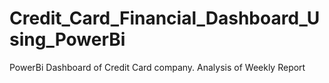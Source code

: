 # Credit_Card_Financial_Dashboard_Using_PowerBi
PowerBi Dashboard of Credit Card company. Analysis of Weekly Report
